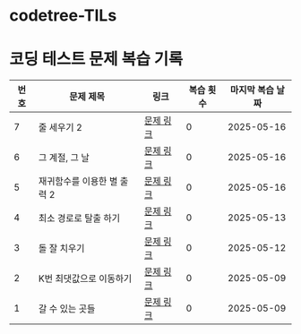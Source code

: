 # codetree-TILs

# 코딩 테스트 문제 복습 기록

| 번호 | 문제 제목                 | 링크                                       | 복습 횟수 | 마지막 복습 날짜 |
|------|--------------------------|--------------------------------------------|-----------|------------------|
| 7    | 줄 세우기 2            | [문제 링크](https://www.codetree.ai/ko/trails/personalized/curated-cards/test-line-up-students-2/description)    | 0      | 2025-05-16       |
| 6    | 그 계절, 그 날            | [문제 링크](https://www.codetree.ai/ko/trails/personalized/curated-cards/test-that-season-that-day/description)    | 0      | 2025-05-16       |
| 5    | 재귀함수를 이용한 별 출력 2| [문제 링크](https://www.codetree.ai/ko/trails/personalized/curated-cards/test-star-output-with-recursive-function-2/description)    | 0      | 2025-05-16       |
| 4    | 최소 경로로 탈출 하기      | [문제 링크](https://www.codetree.ai/ko/trails/complete/curated-cards/intro-escape-with-min-distance/description)   | 0      | 2025-05-13       |
| 3    | 돌 잘 치우기              | [문제 링크](https://www.codetree.ai/ko/trails/complete/curated-cards/challenge-clear-stones-well/description)       | 0      | 2025-05-12       |
| 2    | K번 최댓값으로 이동하기    | [문제 링크](https://www.codetree.ai/ko/trails/complete/curated-cards/challenge-move-to-max-k-times/description)     | 0      | 2025-05-09       |
| 1    | 갈 수 있는 곳들           | [문제 링크](https://www.codetree.ai/ko/trails/complete/curated-cards/challenge-places-can-go/description)           | 0      | 2025-05-09       |
